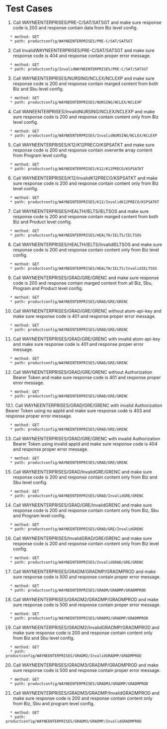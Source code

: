 # Test Cases
01. Call WAYNEENTERPRISES/PRE-C/SAT/SATSGT and make sure response code is 200 and response contain data from Biz level config.
```
  * method: GET
  * path: productconfig/WAYNEENTERPRISES/PRE-C/SAT/SATSGT
```
02. Call InvalidWAYNEENTERPRISES/PRE-C/SAT/SATSGT and make sure response code is 404 and response contain proper error message.
```
  * method: GET
  * path: productconfig/InvalidWAYNEENTERPRISES/PRE-C/SAT/SATSGT
```
03. Call WAYNEENTERPRISES/NURSING/NCLEX/NCLEXP and make sure response code is 200 and response contain marged content from both Biz and Sbu level config.
```
  * method: GET
  * path: productconfig/WAYNEENTERPRISES/NURSING/NCLEX/NCLEXP
```
04. Call WANEENTERPRISES/InvalidNURSING/NCLEX/NCLEXP and make sure response code is 200 and response contain content only from Biz level config.
```
  * method: GET
  * path: productconfig/WAYNEENTERPRISES/InvalidNURSING/NCLEX/NCLEXP
```
05. Call WAYNEENTERPRISES/K12/K12PRECO/KSPSATKT and make sure response code is 200 and response contain overwrite array content from Program level config.
```
  * method: GET
  * path: productconfig/WAYNEENTERPRISES/K12/K12PRECO/KSPSATKT
```
06. Call WAYNEENTERPRISES/K12/InvalidK12PRECO/KSPSATKT and make sure response code is 200 and response contain content only from Biz level config.
```
  * method: GET
  * path: productconfig/WAYNEENTERPRISES/K12/InvalidK12PRECO/KSPSATKT
```
07. Call WAYNEENTERPRISES/HEALTH/IELTS/IELTSOS and make sure response code is 200 and response contain marged content from both Biz and Product level config.
```
  * method: GET
  * path: productconfig/WAYNEENTERPRISES/HEALTH/IELTS/IELTSOS
```
08. Call WAYNEENTERPRISES/HEALTH/IELTS/InvalidIELTSOS and make sure response code is 200 and response contain content only from Biz level config.
```
  * method: GET
  * path: productconfig/WAYNEENTERPRISES/HEALTH/IELTS/InvalidIELTSOS
```
09. Call WAYNEENTERPRISES/GRAD/GRE/GRENC and make sure response code is 200 and response contain marged content from all Biz, Sbu, Program and Product level config.
```
  * method: GET
  * path: productconfig/WAYNEENTERPRISES/GRAD/GRE/GRENC
```
10. Call WAYNEENTERPRISES/GRAD/GRE/GRENC without atom-api-key and make sure response code is 401 and response proper error message.
```
  * method: GET
  * path: productconfig/WAYNEENTERPRISES/GRAD/GRE/GRENC
```
11. Call WAYNEENTERPRISES/GRAD/GRE/GRENC with invalid atom-api-key and make sure response code is 401 and response proper error message.
```
  * method: GET
  * path: productconfig/WAYNEENTERPRISES/GRAD/GRE/GRENC
```
12. Call WAYNEENTERPRISES/GRAD/GRE/GRENC without Authorization Bearer Token and make sure response code is 401 and response proper error message.
```
  * method: GET
  * path: productconfig/WAYNEENTERPRISES/GRAD/GRE/GRENC
```
13.1. Call WAYNEENTERPRISES/GRAD/GRE/GRENC with invalid Authorization Bearer Token using no appId and make sure response code is 403 and response proper error message.
```
  * method: GET
  * path: productconfig/WAYNEENTERPRISES/GRAD/GRE/GRENC
```
13. Call WAYNEENTERPRISES/GRAD/GRE/GRENC with invalid Authorization Bearer Token using invalid appId and make sure response code is 404 and response proper error message.
```
  * method: GET
  * path: productconfig/WAYNEENTERPRISES/GRAD/GRE/GRENC
```
15. Call WAYNEENTERPRISES/GRAD/InvalidGRE/GRENC and make sure response code is 200 and response contain content only from Biz and Sbu level config.
```
  * method: GET
  * path: productconfig/WAYNEENTERPRISES/GRAD/InvalidGRE/GRENC
```
14. Call WAYNEENTERPRISES/GRAD/GRE/InvalidGRENC and make sure response code is 200 and response contain content only from Biz, Sbu and Program level config.
```
  * method: GET
  * path: productconfig/WAYNEENTERPRISES/GRAD/GRE/InvalidGRENC
```
16. Call WAYNEENTERPRISES/InvalidGRAD/GRE/GRENC and make sure response code is 200 and response contain content only from Biz level config.
```
  * method: GET
  * path: productconfig/WAYNEENTERPRISES/InvalidGRAD/GRE/GRENC
```
17. Call WAYNEENTERPRISES/GRADM/GRADMP/GRADMPROD and make sure response code is 500 and response contain proper error message.
```
  * method: GET
  * path: productconfig/WAYNEENTERPRISES/GRADM/GRADMP/GRADMPROD
```
18. Call WAYNEENTERPRISES/GRADM2/GRADMP/GRADMPROD and make sure response code is 500 and response contain proper error message.
```
  * method: GET
  * path: productconfig/WAYNEENTERPRISES/GRADM2/GRADMP/GRADMPROD
```
19. Call WAYNEENTERPRISES/GRADM2/InvalidGRADMP/GRADMPROD and make sure response code is 200 and response contain content only from Biz and Sbu level config.
```
  * method: GET
  * path: productconfig/WAYNEENTERPRISES/GRADM2/InvalidGRADMP/GRADMPROD
```
20. Call WAYNEENTERPRISES/GRADM3/GRADMP/GRADMPROD and make sure response code is 500 and response contain proper error message.
```
  * method: GET
  * path: productconfig/WAYNEENTERPRISES/GRADM3/GRADMP/GRADMPROD
```
21. Call WAYNEENTERPRISES/GRADM3/GRADMP/InvalidGRADMPROD and make sure response code is 200 and response contain content only from Biz, Sbu and program level config.
```
  * method: GET
  * path: productconfig/WAYNEENTERPRISES/GRADM3/GRADMP/InvalidGRADMPROD
```
